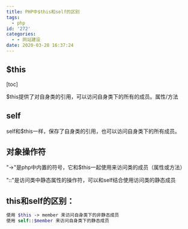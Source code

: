 ```yaml
---
title: PHP中$this和self的区别
tags:
  - php
id: '272'
categories:
  - - 网站建设
date: 2020-03-28 16:37:24
---
```


## $this

\[toc\]

$this提供了对自身类的引用，可以访问自身类下的所有的成员。属性/方法

## self

self和$this一样，保存了自身类的引用，也可以访问自身类下的所有成员。

## 对象操作符

"->"是php中内置的符号，它和$this一起使用来访问类的成员（属性或方法）

"::"是访问类中静态属性的操作符，可以和self结合使用访问类的静态成员

## this和self的区别：

```php
使用 $this -> member 来访问自身类下的非静态成员
使用 self::$member 来访问自身类下的静态成员
```